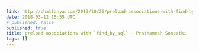 ```yaml
---
link: http://cha1tanya.com/2013/10/26/preload-associations-with-find-by-sql.html
date: 2018-03-12 15:35 UTC
# published: false
published: true
title: preload associations with `find_by_sql` · Prathamesh Sonpatki
tags: []
---
```



